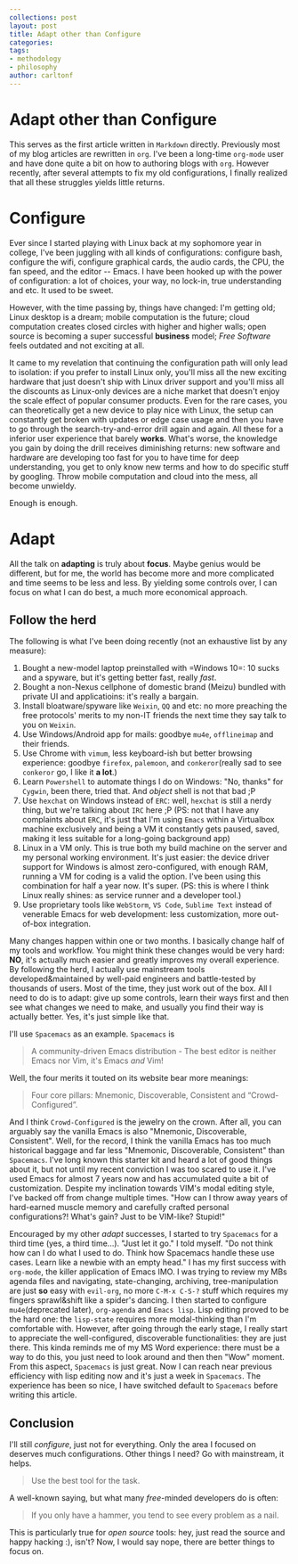 ```yaml
---
collections: post
layout: post
title: Adapt other than Configure
categories: 
tags: 
- methodology
- philosophy
author: carltonf
---
```


# Adapt other than Configure #

This serves as the first article written in `Markdown` directly. Previously most of my blog articles are rewritten in `org`. I've been a long-time `org-mode` user and have done quite a bit on how to authoring blogs with `org`. However recently, after several attempts to fix my old configurations, I finally realized that all these struggles yields little returns. 

Configure
=========
Ever since I started playing with Linux back at my sophomore year in college, I've been juggling with all kinds of configurations: configure bash, configure the wifi, configure graphical cards, the audio cards, the CPU, the fan speed, and the editor -- Emacs. I have been hooked up with the power of configuration: a lot of choices, your way, no lock-in, true understanding and etc. It used to be sweet.

However, with the time passing by, things have changed: I'm getting old; Linux desktop is a dream; mobile computation is the future; cloud computation creates closed circles with higher and higher walls; open source is becoming a super successful **business** model; *Free Software* feels outdated and not exciting at all.

It came to my revelation that continuing the configuration path will only lead to isolation: if you prefer to install Linux only, you'll miss all the new exciting hardware that just doesn't ship with Linux driver support and you'll miss all the discounts as Linux-only devices are a niche market that doesn't enjoy the scale effect of popular consumer products. Even for the rare cases, you can theoretically get a new device to play nice with Linux, the setup can constantly get broken with updates or edge case usage and then you have to go through the search-try-and-error drill again and again. All these for a inferior user experience that barely **works**. What's worse, the knowledge you gain by doing the drill receives diminishing returns: new software and hardware are developing too fast for you to have time for deep understanding, you get to only know new terms and how to do specific stuff by googling. Throw mobile computation and cloud into the mess, all become unwieldy.

Enough is enough.

Adapt
=====
All the talk on **adapting** is truly about **focus**. Maybe genius would be different, but for me, the world has become more and more complicated and time seems to be less and less. By yielding some controls over, I can focus on what I can do best, a much more economical approach.

## Follow the herd ##
The following is what I've been doing recently (not an exhaustive list by any measure):

1. Bought a new-model laptop preinstalled with =Windows 10=: 10 sucks and a spyware, but it's getting better fast, really *fast*.
2. Bought a non-Nexus cellphone of domestic brand (Meizu) bundled with private UI and applicatioins: it's really a bargain.
3. Install bloatware/spyware like `Weixin`, `QQ` and etc: no more preaching the free protocols' merits to my non-IT friends the next time they say talk to you on `Weixin`.
4. Use Windows/Android app for mails: goodbye `mu4e`, `offlineimap` and their friends.
5. Use Chrome with `vimum`, less keyboard-ish but better browsing experience: goodbye `firefox`, `palemoon`, and `conkeror`(really sad to see `conkeror` go, I like it **a lot**.)
6. Learn `Powershell` to automate things I do on Windows: "No, thanks" for `Cygwin`, been there, tried that. And *object* shell is not that bad ;P
7. Use `hexchat` on Windows instead of `ERC`: well, `hexchat` is still a nerdy thing, but we're talking about `IRC` here ;P (PS: not that I have any complaints about `ERC`, it's just that I'm using `Emacs` within a Virtualbox machine exclusively and being a VM it constantly gets paused, saved, making it less suitable for a long-going background app)
8. Linux in a VM only. This is true both my build machine on the server and my personal working environment. It's just easier: the device driver support for Windows is almost zero-configured, with enough RAM, running a VM for coding is a valid the option. I've been using this combination for half a year now. It's super. (PS: this is where I think Linux really shines: as service runner and a developer tool.)
9. Use proprietary tools like `WebStorm`, `VS Code`, `Sublime Text` instead of venerable Emacs for web development: less customization, more out-of-box integration.

Many changes happen within one or two months. I basically change half of my tools and workflow. You might think these changes would be very hard: **NO**, it's actually much easier and greatly improves my overall experience. By following the herd, I actually use mainstream tools developed&maintained by well-paid engineers and battle-tested by thousands of users. Most of the time, they just work out of the box. All I need to do is to adapt: give up some controls, learn their ways first and then see what changes we need to make, and usually you find their way is actually better. Yes, it's just simple like that. 

I'll use `Spacemacs` as an example. `Spacemacs` is

> A community-driven Emacs distribution - The best editor is neither Emacs nor Vim, it's Emacs *and* Vim! 

Well, the four merits it touted on its website bear more meanings:

> Four core pillars: Mnemonic, Discoverable, Consistent and “Crowd-Configured”.

And I think `Crowd-Configured` is the jewelry on the crown. After all, you can arguably say the vanilla Emacs is also "Mnemonic, Discoverable, Consistent". Well, for the record, I think the vanilla Emacs has too much historical baggage and far less "Mnemonic, Discoverable, Consistent" than `Spacemacs`. I've long known this starter kit and heard a lot of good things about it, but not until my recent conviction I was too scared to use it. I've used Emacs for almost 7 years now and has accumulated quite a bit of customization. Despite my inclination towards VIM's modal editing style, I've backed off from change multiple times. "How can I throw away years of hard-earned muscle memory and carefully crafted personal configurations?! What's gain? Just to be VIM-like? Stupid!"

Encouraged by my other *adapt* successes, I started to try `Spacemacs` for a third time (yes, a third time...). "Just let it go." I told myself. "Do not think how can I do what I used to do. Think how Spacemacs handle these use cases. Learn like a newbie with an empty head." I has my first success with `org-mode`, the killer application of Emacs IMO. I was trying to review my MBs agenda files and navigating, state-changing, archiving, tree-manipulation are just **so** easy with `evil-org`, no more `C-M-x C-S-?` stuff which requires my fingers sprawl&shift like a spider's dancing. I then started to configure `mu4e`(deprecated later), `org-agenda` and `Emacs lisp`. Lisp editing proved to be the hard one: the `lisp-state` requires more modal-thinking than I'm comfortable with. However, after going through the early stage, I really start to appreciate the well-configured, discoverable functionalities: they are just there. This kinda reminds me of my MS Word experience: there must be a way to do this, you just need to look around and then then "Wow" moment. From this aspect, `Spacemacs` is just great. Now I can reach near previous efficiency with lisp editing now and it's just a week in `Spacemacs`. The experience has been so nice, I have switched default to `Spacemacs` before writing this article.

Conclusion
----------
I'll still *configure*, just not for everything. Only the area I focused on deserves much configurations. Other things I need? Go with mainstream, it helps. 

> Use the best tool for the task.

A well-known saying, but what many *free*-minded developers do is often: 

> If you only have a hammer, you tend to see every problem as a nail.

This is particularly true for *open source* tools: hey, just read the source and happy hacking :), isn't? Now, I would say nope, there are better things to focus on.
